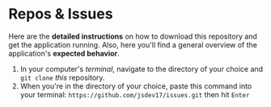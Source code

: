 # Repos & Issues

Here are the __detailed instructions__ on how to download this 
repository and get the application running. Also, here you'll
find a general overview of the application's __expected behavior__.

1. In your computer's _terminal_, navigate to the directory of your choice and `git clone` _this_ repository.
  1. When you're in the directory of your choice, paste this command into your terminal: `https://github.com/jsdev17/issues.git` then hit `Enter`